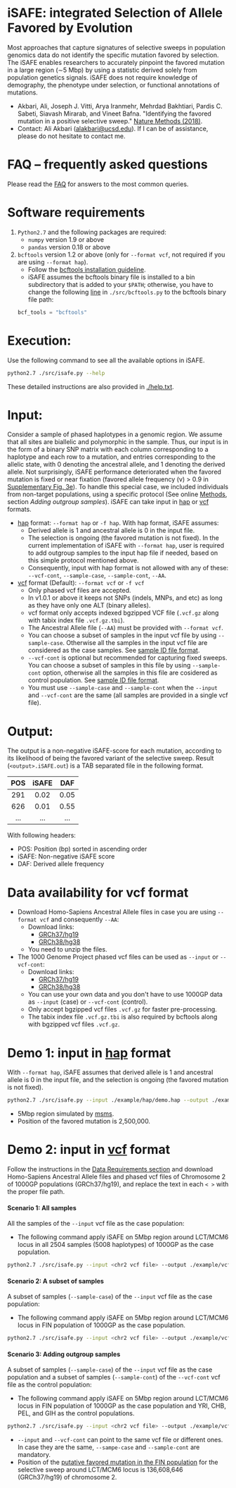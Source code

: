 iSAFE: **i**ntegrated **S**election of **A**llele **F**avored by **E**volution
==========
Most approaches that capture signatures of selective sweeps in population genomics data do not identify the specific mutation favored by selection. The iSAFE enables researchers to accurately pinpoint the favored mutation in a large region (∼5 Mbp) by using a statistic derived solely from population genetics signals. iSAFE does not require knowledge of demography, the phenotype under selection, or functional annotations of mutations. 
- Akbari, Ali, Joseph J. Vitti, Arya Iranmehr, Mehrdad Bakhtiari, Pardis C. Sabeti, Siavash Mirarab, and Vineet Bafna. "Identifying the favored mutation in a positive selective sweep." [Nature Methods (2018)](https://doi.org/10.1038/nmeth.4606).
- Contact: Ali Akbari (alakbari@ucsd.edu). If I can be of assistance, please do not hesitate to contact me.


FAQ – frequently asked questions
==========
Please read the [FAQ](https://github.com/alek0991/iSAFE/blob/master/FAQ.md) for answers to the most common queries.

Software requirements
==========
1. ```Python2.7``` and the following packages are required:
    -   ```numpy``` version 1.9 or above 
    -   ```pandas``` version 0.18 or above
2. ```bcftools``` version 1.2 or above (only for ```--format vcf```, not required if you are using ```--format hap```).
    - Follow the [bcftools installation guideline](http://www.htslib.org/download/).
    - iSAFE assumes the bcftools binary file is installed to a bin subdirectory that is added 
     to your ```$PATH```; otherwise, you have to change the following 
     [line](https://github.com/alek0991/iSAFE/blob/b54f60f8f274ab248e308f6e953ff018d1b577c7/src/bcftools.py#L6) in ```./src/bcftools.py``` to the bcftools binary file path: 
    ```python
    bcf_tools = "bcftools"
    ```    

Execution:
===========
Use the following command to see all the available options in iSAFE.
 
```sh
python2.7 ./src/isafe.py --help
```
These detailed instructions are also provided in [./help.txt](https://github.com/alek0991/iSAFE/blob/master/help.txt).

Input:
==========
Consider a sample of phased haplotypes in a genomic region. We assume that all 
sites are biallelic and  polymorphic in the sample. 
Thus, our input is in the form of a binary 
SNP matrix with each column corresponding to a haplotype and each row to a 
mutation, and entries corresponding to the allelic state, with 0 denoting the
ancestral allele, and 1 denoting the derived allele. Not surprisingly, iSAFE performance deteriorated when the favored mutation is fixed or near fixation (favored allele frequency (ν) > 0.9 in [Supplementary Fig. 3e](https://www.nature.com/articles/nmeth.4606/figures/6)). To handle this special case, we included individuals from non-target populations, using a specific protocol (See online [Methods](https://www.nature.com/articles/nmeth.4606#methods), section *Adding outgroup samples*). iSAFE can take input in [hap](https://github.com/alek0991/iSAFE/blob/master/hap_format.md) or [vcf](https://samtools.github.io/hts-specs/VCFv4.2.pdf) formats.
* [hap](https://github.com/alek0991/iSAFE/blob/master/hap_format.md) format: ```--format hap``` or ```-f hap```. With hap format, iSAFE assumes:
    - Derived allele is 1 and ancestral allele is 0 in the input file.
    - The selection is ongoing (the favored mutation is not fixed). In the current implementation of iSAFE with ```--format hap```, user is required to add outgroup samples to the input hap file if needed, based on this simple protocol mentioned above.
    - Consequently, input with hap format is not allowed with any of these: ```--vcf-cont```, ```--sample-case```, ```--sample-cont```, ```--AA```.
* [vcf](https://samtools.github.io/hts-specs/VCFv4.2.pdf) format (Default): ```--format vcf``` or ```-f vcf```
    - Only phased vcf files are accepted.
    - In v1.0.1 or above it keeps not SNPs (indels, MNPs, and etc) as long as they have only one ALT (binary alleles).
    - vcf format only accepts indexed bgzipped VCF file (```.vcf.gz``` along with tabix index file ```.vcf.gz.tbi```).
    - The Ancestral Allele file (```--AA```) must be provided with ```--format vcf```.
    - You can choose a subset of samples in the input vcf file by using ```--sample-case```. Otherwise all the samples in the input vcf file are considered as the case samples. See [sample ID file format](https://github.com/alek0991/iSAFE/blob/master/sample_ID_format.md).
    - ```--vcf-cont``` is optional but recommended for capturing fixed sweeps. You can choose a subset of samples in this file by using ```--sample-cont``` option, otherwise all the samples in this file are cosidered as control population. See [sample ID file format](https://github.com/alek0991/iSAFE/blob/master/sample_ID_format.md).  
    - You must use ```--sample-case``` and ```--sample-cont``` when the ```--input``` and ```--vcf-cont``` are the same (all samples are provided in a single vcf file).    
    



Output:
==========
The output is a non-negative iSAFE-score for each mutation, according to its 
likelihood of being the favored variant of the selective sweep. 
Result (```<output>.iSAFE.out```) is a TAB separated file in the following format.

| POS | iSAFE | DAF |
|:----------:|:---------:|:---------:|
| 291 |    0.02    |    0.05    |
| 626 |    0.01    |    0.55    |
| ... |    ...    |    ...    |

With following headers:

   - POS: Position (bp) sorted in ascending order
   - iSAFE: Non-negative iSAFE score
   - DAF: Derived allele frequency

Data availability for vcf format
==========
*  Download Homo-Sapiens Ancestral Allele files in case you are using ```--format vcf``` and consequently ```--AA```:
    - Download links: 
        - [GRCh37/hg19](http://ftp.ensembl.org/pub/release-75/fasta/ancestral_alleles/)
        - [GRCh38/hg38](http://ftp.ensemblorg.ebi.ac.uk/pub/release-88/fasta/ancestral_alleles/)
    - You need to unzip the files.
* The 1000 Genome Project phased vcf files can be used as ```--input``` or ```--vcf-cont```:
    - Download links: 
        - [GRCh37/hg19](http://ftp.1000genomes.ebi.ac.uk/vol1/ftp/release/20130502/)
        - [GRCh38/hg38](http://ftp.1000genomes.ebi.ac.uk/vol1/ftp/release/20130502/supporting/GRCh38_positions/)
    - You can use your own data and you don't have to use 1000GP data as ```--input``` (case) or ```--vcf-cont``` (control).
    - Only accept bgzipped vcf files ```.vcf.gz``` for faster pre-processing.
    - The tabix index file ```.vcf.gz.tbi``` is also required by bcftools along with bgzipped vcf files ```.vcf.gz```.


Demo 1: input in [hap](https://github.com/alek0991/iSAFE/blob/master/hap_format.md) format
===========
With ```--format hap```, iSAFE assumes that derived allele is 1 and ancestral allele is 0 in the input file, and the selection is ongoing (the favored mutation is not fixed).
```sh
python2.7 ./src/isafe.py --input ./example/hap/demo.hap --output ./example/hap/demo --format hap
```
* 5Mbp region simulated by [msms](http://www.mabs.at/ewing/msms/index.shtml).
* Position of the favored mutation is 2,500,000.

Demo 2: input in [vcf](https://samtools.github.io/hts-specs/VCFv4.2.pdf) format
===========
Follow the instructions in the [Data Requirements section](https://github.com/alek0991/iSAFE#data-requirements) and download Homo-Sapiens Ancestral Allele files and phased vcf files of Chromosome 2 of 1000GP populations (GRCh37/hg19), and replace the text in each ```< >``` with the proper file path.


<h4>Scenario 1: All samples</h4> 

All the samples of the ```--input``` vcf file as the case population:
- The following command apply iSAFE on 5Mbp region around LCT/MCM6 locus in all 2504 samples (5008 haplotypes) of 1000GP as the case population.
    
```sh
python2.7 ./src/isafe.py --input <chr2 vcf file> --output ./example/vcf/LCT --region 2:134108646-139108646 --AA <chr2 Ancestral Allele file>
```

<h4>Scenario 2: A subset of samples</h4>
 
A subset of samples (```--sample-case```) of the ```--input``` vcf file as the case population:
- The following command apply iSAFE on 5Mbp region around LCT/MCM6 locus in FIN population of 1000GP as the case population.

```sh
python2.7 ./src/isafe.py --input <chr2 vcf file> --output ./example/vcf/LCT --region 2:134108646-139108646 --AA <chr2 Ancestral Allele file> --sample-case ./example/vcf/case.sample
```

<h4>Scenario 3: Adding outgroup samples </h4>
 
 A subset of samples (```--sample-case```) of the ```--input``` vcf file as the case population and a subset of samples (```--sample-cont```) of the ```--vcf-cont``` vcf file as the control population:
- The following command apply iSAFE on 5Mbp region around LCT/MCM6 locus in FIN population of 1000GP as the case population and YRI, CHB, PEL, and GIH as the control populations.

```sh
python2.7 ./src/isafe.py --input <chr2 vcf file> --output ./example/vcf/LCT --region 2:134108646-139108646 --AA <chr2 Ancestral Allele file> --vcf-cont <chr2 vcf file> --sample-case ./example/vcf/case.sample --sample-cont ./example/vcf/cont.sample
```

* ```--input``` and ```--vcf-cont``` can point to the same vcf file or different ones. In case they are the same, ```--sampe-case``` and ```--sample-cont``` are mandatory.
* Position of the [putative favored mutation in the FIN population](http://www.nature.com/ng/journal/v30/n2/full/ng826.html) for the selective sweep around LCT/MCM6 locus is 136,608,646 (GRCh37/hg19) of chromosome 2.